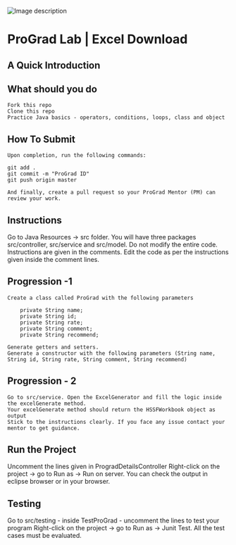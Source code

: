 ![Image description](https://i1.faceprep.in/ProGrad/face-logo-resized.png)

# ProGrad Lab | Excel Download

## A Quick Introduction




## What should you do
```
Fork this repo
Clone this repo
Practice Java basics - operators, conditions, loops, class and object
```

## How To Submit
```
Upon completion, run the following commands:

git add .
git commit -m "ProGrad ID"
git push origin master

And finally, create a pull request so your ProGrad Mentor (PM) can review your work.
```

## Instructions
Go to Java Resources -> src folder. You will have three packages src/controller, src/service and src/model.
Do not modify the entire code. Instructions are given in the comments. Edit the code as per the instructions given inside the comment lines.


## Progression -1 
```
Create a class called ProGrad with the following parameters

	private String name;
	private String id;
	private String rate;
	private String comment;
	private String recommend;
	
Generate getters and setters.
Generate a constructor with the following parameters (String name, String id, String rate, String comment, String recommend)
```
## Progression - 2
```
Go to src/service. Open the ExcelGenerator and fill the logic inside the excelGenerate method.
Your excelGenerate method should return the HSSFWorkbook object as output
Stick to the instructions clearly. If you face any issue contact your mentor to get guidance. 
```

## Run the Project
Uncomment the lines given in ProgradDetailsController
Right-click on the project -> go to Run as -> Run on server. You can check the output in eclipse browser or in your browser.

## Testing
Go to src/testing - inside TestProGrad - uncomment the lines to test your program
Right-click on the project -> go to Run as -> Junit Test. All the test cases must be evaluated.



